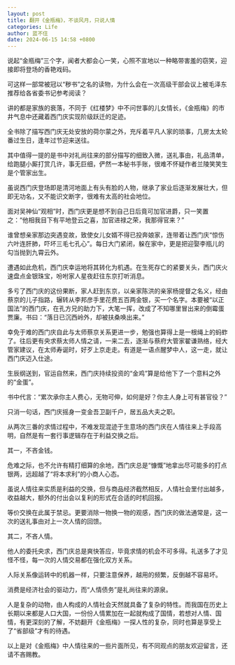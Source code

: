 ```yaml
---
layout: post
title: 翻开《金瓶梅》，不谈风月，只说人情
categories: Life
author: 蓝不住
date: 2024-06-15 14:58 +0800
---
```


说起“金瓶梅”三个字，闻者大都会心一笑，心照不宣地以一种略带害羞的窃笑，迎接即将登场的香艳戏码。

可这样一部常被冠以“秽书”之名的读物，为什么会在一次高级干部会议上被毛泽东推荐给各省委书记参考阅读？

讲的都是家族的衰落，不同于《红楼梦》中不问世事的儿女情长，《金瓶梅》的市井气息中还藏着西门庆实现阶级跃迁的足迹。

全书除了描写西门庆无处安放的荷尔蒙之外，充斥着平凡人家的琐事，几房太太轮番过生日，逢年过节迎来送往。

其中值得一提的是书中对礼尚往来的部分描写的细致入微，送礼事由，礼品清单，给跑腿小厮打赏几许，事无巨细，俨然一本秘书手账，很难不怀疑作者兰陵笑笑生是个管家出生。

虽说西门庆登场即是清河地面上有头有脸的人物，继承了家业后逐渐发展壮大，但即无功名，又不能识文断字，很难有太高的社会地位。

面对吴神仙“观相”时，西门庆更是想不到自己日后竟可加官进爵，只一笑置之：“他相我目下有平地登云之喜，加官进禄之荣，我那得官来？”

谁曾想亲家那边突遇变故，致使女儿女婿不得已投奔娘家，连带着让西门庆“惊伤六叶连肝肺，吓坏三毛七孔心”。每日大门紧闭，躲在家中，更是把迎娶李瓶儿的勾当抛到九霄云外。

遭遇如此危机，西门庆幸运地将其转化为机遇。在生死存亡的紧要关头，西门庆火速盘点金银珠宝，吩咐家人星夜赶往东京打听消息。

多亏了西门庆的这份果断，家人赶到东京，以亲家陈洪的亲家杨提督之名义，经由蔡京的儿子指路，辗转从李邦彦手里花费五百两金银，买一个名字。本要被“以正国法”的西门庆，在孔方兄的助力下，大笔一挥，改成了不知哪里冒出来的倒霉蛋贾廉。书曰：“落日已沉西岭外，却被扶桑唤出来。”

幸免于难的西门庆自此与太师蔡京关系更进一步，勉强也算得上是一根绳上的蚂蚱了。往后更有央求蔡太师人情之请，一来二去，逐渐与蔡府大管家翟谦熟络，经大管家建议，在太师寿诞时，好歹上京走走。有道是一语点醒梦中人，这一走，就让西门庆迈入仕途。

生辰纲送到，官运自然来，西门庆持续投资的“金鸡”算是给他下了一个意料之外的“金蛋”。

书中代言：“累次承你主人费心，无物可伸，如何是好？你主人身上可有甚官役？”

只消一句话，西门庆摇身一变金吾卫副千户，居五品大夫之职。

从两次三番的求情过程中，不难发现混迹于生意场的西门庆在人情往来上手段高明，自然是有一套行事逻辑存在于利益交换之后。

其一，不吝金钱。

危难之际，也不允许有精打细算的余地，西门庆总是“慷慨”地拿出尽可能多的打点银两，远超越了“将本求利”的小商人心态。

虽说人情往来实质是利益的交换，但与商品经济截然相反，人情社会里付出越多，收益越大，额外的付出会以复利的形式在合适的时机回报。

等价交换在此属于禁忌。更要消除一物换一物的观感，西门庆的做法通常是，这一次的送礼事由对上一次人情的回馈。

其二，不吝人情。

他人的委托央求，西门庆总是爽快答应，毕竟求情的机会不可多得。礼送多了才见怪不怪，每一次的人情交易都在强化双方关系。

人际关系像运转中的机器一样，只要注意保养，越用的频繁，反倒越不容易坏。

消费是经济社会的驱动力，而“人情债务”是礼尚往来的源泉。


人是复杂的动物，由人构成的人情社会天然就具备了复杂的特性。而我国在历史上长期以来都是人口大国，一份份人情累加在一起就构成了国情，若想对人情、国情，有更深刻的了解，不妨翻开《金瓶梅》一探人性的复杂，同时也算是享受上了“省部级”才有的待遇。

以上是对《金瓶梅》中人情往来的一些片面所见，有不同观点的朋友欢迎留言，还请不吝赐教。


